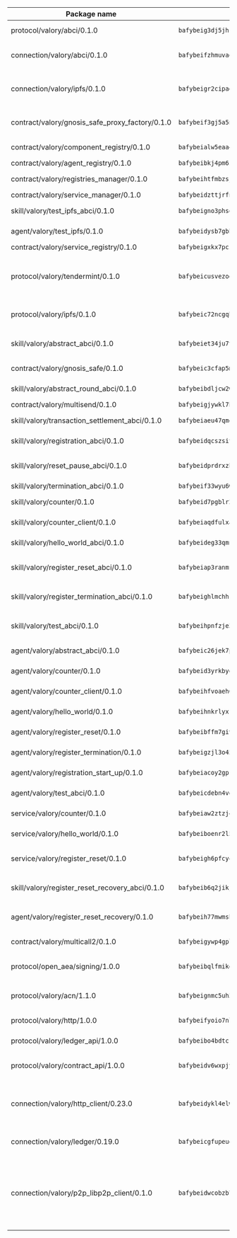 | Package name                                                  | Package hash                                                  | Description                                                                                                                |
| ------------------------------------------------------------- | ------------------------------------------------------------- | -------------------------------------------------------------------------------------------------------------------------- |
| protocol/valory/abci/0.1.0                                    | `bafybeig3dj5jhsowlvg3t73kgobf6xn4nka7rkttakdb2gwsg5bp7rt7q4` | A protocol for ABCI requests and responses.                                                                                |
| connection/valory/abci/0.1.0                                  | `bafybeifzhmuvaqj5mnib65u5cqbmfpixjkow6iuh43ofricdpwdtjwawya` | connection to wrap communication with an ABCI server.                                                                      |
| connection/valory/ipfs/0.1.0                                  | `bafybeigr2cipad23aebjpnqtzpgymiwrwgmnior2fk4inbscdnqyl5epla` | A connection responsible for uploading and downloading files from IPFS.                                                    |
| contract/valory/gnosis_safe_proxy_factory/0.1.0               | `bafybeif3gj5a5n6humzzsc3hacmfvfdqltzo7ibc7vvtisv3ppmbzxbkui` | Gnosis Safe proxy factory (GnosisSafeProxyFactory) contract                                                                |
| contract/valory/component_registry/0.1.0                      | `bafybeialw5eaa4v54s7i3sjsuy6d5k624quhxhziqntwq5hnz4g646sb7m` | Component registry contract                                                                                                |
| contract/valory/agent_registry/0.1.0                          | `bafybeibkj4pm6ziqh2fl3xfsjiou4ibnxlipmvmqhgvc7xwpnaddbtxzli` | Agent registry contract                                                                                                    |
| contract/valory/registries_manager/0.1.0                      | `bafybeihtfmbzsjwsz7kmujzc4bofyoxckekbdi643f762tj3fe4witgjqu` | Registries Manager contract                                                                                                |
| contract/valory/service_manager/0.1.0                         | `bafybeidzttjrfn3kfxubr24axouytshsm57sjl2232g2z3wlitk6dl32em` | Service Manager contract                                                                                                   |
| skill/valory/test_ipfs_abci/0.1.0                             | `bafybeigno3phsoafjzp2jja4env2bhopy3jnnvl7zbkdt7f7cjku6i2x3e` | IPFS e2e testing application.                                                                                              |
| agent/valory/test_ipfs/0.1.0                                  | `bafybeidysb7gbhekavv2b3q6xl6rrlsjysosaqb63zbwq72kprsuhelisa` | Agent for testing the ABCI connection.                                                                                     |
| contract/valory/service_registry/0.1.0                        | `bafybeigxkx7pcz7blgcxtuga6c2z3fmrarcisauskusc64xulujs342rcq` | Service Registry contract                                                                                                  |
| protocol/valory/tendermint/0.1.0                              | `bafybeicusvezoqlmyt6iqomcbwaz3xkhk2qf3d56q5zprmj3xdxfy64k54` | A protocol for communication between two AEAs to share tendermint configuration details.                                   |
| protocol/valory/ipfs/0.1.0                                    | `bafybeic72ncgqbzoz2guj4p4yjqulid7mv6yroeh65hxznloamoveeg7hq` | A protocol specification for IPFS requests and responses.                                                                  |
| skill/valory/abstract_abci/0.1.0                              | `bafybeiet34ju7typtkqyfn572sacef5krrsb6d4vpfnviqi6kzunje3xny` | The abci skill provides a template of an ABCI application.                                                                 |
| contract/valory/gnosis_safe/0.1.0                             | `bafybeic3cfap5mbdfb67iejg6zaobtpgvxoltckdgbeovwc7gpzvjz2md4` | Gnosis Safe (GnosisSafeL2) contract                                                                                        |
| skill/valory/abstract_round_abci/0.1.0                        | `bafybeibdljcw2wchyderkonobpdpyb36yioagqcaoqldydw5bi6vvempma` | abstract round-based ABCI application                                                                                      |
| contract/valory/multisend/0.1.0                               | `bafybeigjywkl7hydjsrkogob3xebj2ifhqwmfhhxoeyrndzhhxi5u6amey` | MultiSend contract                                                                                                         |
| skill/valory/transaction_settlement_abci/0.1.0                | `bafybeiaeu47qmeeqipn6jnz4ymbxwqb66axvx3ddzocnni4zehbhiupc54` | ABCI application for transaction settlement.                                                                               |
| skill/valory/registration_abci/0.1.0                          | `bafybeidqcszsitlmsofegmbprny22hqlent2o6luxng5a46gplytexrtbq` | ABCI application for common apps.                                                                                          |
| skill/valory/reset_pause_abci/0.1.0                           | `bafybeidprdrxzbloz5imufkbpvetvkhywdvq3fopbhdzztfnud4onsdsce` | ABCI application for resetting and pausing app executions.                                                                 |
| skill/valory/termination_abci/0.1.0                           | `bafybeif33wyu6w7yrrhyacpt627i5g6nec2kiepsm5xx2b44zq657dch3a` | Termination skill.                                                                                                         |
| skill/valory/counter/0.1.0                                    | `bafybeid7pgblr236ylxqppn4srr72jxt4wz52ntd4ingwy75hju3hvnjay` | The ABCI Counter application example.                                                                                      |
| skill/valory/counter_client/0.1.0                             | `bafybeiaqdfulxamdshw7fykfkqvkpvjb5bnmhv7ffrjiwdi4ktiulklx6q` | A client for the ABCI counter application.                                                                                 |
| skill/valory/hello_world_abci/0.1.0                           | `bafybeideg33qmn5lu557sztwed2w4bpqy46no5xxi7w63l2amcsjbu3uei` | Hello World ABCI application.                                                                                              |
| skill/valory/register_reset_abci/0.1.0                        | `bafybeiap3ranmfbvg3vxevkw6hoj57blklrn653j2apj5u7q22nmfeh3ru` | ABCI application for dummy skill that registers and resets                                                                 |
| skill/valory/register_termination_abci/0.1.0                  | `bafybeighlmchhkwyjuuciybx6ymqg2trfvwo2nsh7xbohb7yx22vz2uaay` | ABCI application for dummy skill that registers and resets                                                                 |
| skill/valory/test_abci/0.1.0                                  | `bafybeihpnfzje34kszpdzblxvs63bbwnd6st6vtf3j246wex2y7a6k743q` | ABCI application for testing the ABCI connection.                                                                          |
| agent/valory/abstract_abci/0.1.0                              | `bafybeic26jek7pmiakwd6xpp6p2o42hoe5vt3qriwl2dtune42quzsgb44` | The abstract ABCI AEA - for testing purposes only.                                                                         |
| agent/valory/counter/0.1.0                                    | `bafybeid3yrkbydawyhjlvpfje73hkb5xvsnxamaef4rurtggiei4zcl7mm` | The ABCI Counter example as an AEA                                                                                         |
| agent/valory/counter_client/0.1.0                             | `bafybeihfvoaeh6s7idwqxcfs4fpil4mbtvg6jugpul34p335ziztq4r5pi` | The ABCI Counter example as an AEA                                                                                         |
| agent/valory/hello_world/0.1.0                                | `bafybeihnkrlyxkqdyn5nyxpg5nqgl6qziksvm7jbdtw4zt2tsnewqpshjy` | Hello World ABCI example.                                                                                                  |
| agent/valory/register_reset/0.1.0                             | `bafybeibffm7givuy5gamdfxbdaoctuqxbvi662mbd64gt3vc4n6pi7usvm` | Register reset to replicate Tendermint issue.                                                                              |
| agent/valory/register_termination/0.1.0                       | `bafybeigzjl3o45epcmnkxjfe2aq7ippg66uicjtkp6obvpas7plyxzowhy` | Register terminate to test the termination feature.                                                                        |
| agent/valory/registration_start_up/0.1.0                      | `bafybeiacoy2gpru367sw4zewsdssggxrdtebfcixkazsc6hrkymo764vxa` | Registration start-up ABCI example.                                                                                        |
| agent/valory/test_abci/0.1.0                                  | `bafybeicdebn4vd4vyps2em527hzzywk5joh3og7sivjjoi6p46jkljwnhm` | Agent for testing the ABCI connection.                                                                                     |
| service/valory/counter/0.1.0                                  | `bafybeiaw2ztzj4elyizxv4vbqui3unuatclrbrmltbv5dqv53yhl5hrvna` | A set of agents incrementing a counter                                                                                     |
| service/valory/hello_world/0.1.0                              | `bafybeiboenr2l5pgrov6dtlyx5mjop4odgrr6u4fhasc57a2g2sec5r43a` | A simple demonstration of a simple ABCI application                                                                        |
| service/valory/register_reset/0.1.0                           | `bafybeigh6pfcy4rekymgbqphhpob4yw4vfq4i4cqgisphppeuxjpeiovne` | Test and debug tendermint reset mechanism.                                                                                 |
| skill/valory/register_reset_recovery_abci/0.1.0               | `bafybeib6q2jikjllwekq3nvtnbqtl6aq2idrsva3xqyfnxvx3tfgvm7c3m` | ABCI application for dummy skill that registers and resets                                                                 |
| agent/valory/register_reset_recovery/0.1.0                    | `bafybeih77mwmsbjj7ns2a6zajsylpqxch2ld34as66zgmdde3v5glrzxxq` | Agent to showcase hard reset as a recovery mechanism.                                                                      |
| contract/valory/multicall2/0.1.0                              | `bafybeigywp4gpl6lel2bemehbvevpfflnwnpjaq3wnb7o7rjnwzqrlnijq` | The MakerDAO multicall2 contract.                                                                                          |
| protocol/open_aea/signing/1.0.0                               | `bafybeibqlfmikg5hk4phzak6gqzhpkt6akckx7xppbp53mvwt6r73h7tk4` | A protocol for communication between skills and decision maker.                                                            |
| protocol/valory/acn/1.1.0                                     | `bafybeignmc5uh3vgpuckljcj2tgg7hdqyytkm6m5b6v6mxtazdcvubibva` | The protocol used for envelope delivery on the ACN.                                                                        |
| protocol/valory/http/1.0.0                                    | `bafybeifyoio7nlh5zzyn5yz7krkou56l22to3cwg7gw5v5o3vxwklibhty` | A protocol for HTTP requests and responses.                                                                                |
| protocol/valory/ledger_api/1.0.0                              | `bafybeibo4bdtcrxi2suyzldwoetjar6pqfzm6vt5xal22ravkkcvdmtksi` | A protocol for ledger APIs requests and responses.                                                                         |
| protocol/valory/contract_api/1.0.0                            | `bafybeidv6wxpjyb2sdyibnmmum45et4zcla6tl63bnol6ztyoqvpl4spmy` | A protocol for contract APIs requests and responses.                                                                       |
| connection/valory/http_client/0.23.0                          | `bafybeidykl4elwbcjkqn32wt5h4h7tlpeqovrcq3c5bcplt6nhpznhgczi` | The HTTP_client connection that wraps a web-based client connecting to a RESTful API specification.                        |
| connection/valory/ledger/0.19.0                               | `bafybeicgfupeudtmvehbwziqfxiz6ztsxr5rxzvalzvsdsspzz73o5fzfi` | A connection to interact with any ledger API and contract API.                                                             |
| connection/valory/p2p_libp2p_client/0.1.0                     | `bafybeidwcobzb7ut3efegoedad7jfckvt2n6prcmd4g7xnkm6hp6aafrva` | The libp2p client connection implements a tcp connection to a running libp2p node as a traffic delegate to send/receive envelopes to/from agents in the DHT. |
